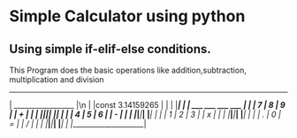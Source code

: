 # Simple Calculator using python
## Using simple if-elif-else conditions.

This Program does the basic operations like addition,subtraction, multiplication and division 
   _____________________
  |  _________________  |\n
  | |const 3.14159265 | |
  | |_________________| |
  |  ___ ___ ___   ___  |
  | | 7 | 8 | 9 | | + | |
  | |___|___|___| |___| |
  | | 4 | 5 | 6 | | - | |
  | |___|___|___| |___| |
  | | 1 | 2 | 3 | | x | |
  | |___|___|___| |___| |
  | | . | 0 | = | | / | |
  | |___|___|___| |___| |
  |_____________________|
